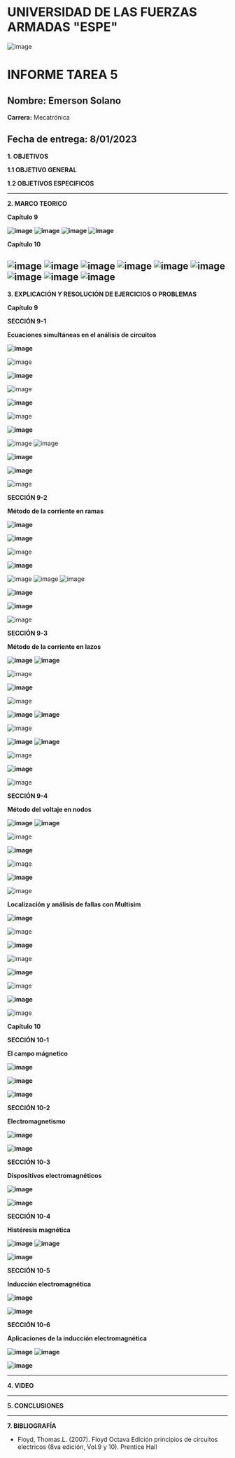 # UNIVERSIDAD DE LAS FUERZAS ARMADAS "ESPE"
![image](https://user-images.githubusercontent.com/116772918/200762591-a164d8db-c02e-4269-8bb4-0bc4c810d79f.png)

# INFORME TAREA 5

**Nombre:** Emerson Solano
-
**Carrera:** Mecatrónica

**Fecha de entrega:** 8/01/2023
--------------------------------------------------------------------------------------------------------------------------------------------------------------------------------------------------------------------------------------------------------------------
**1. OBJETIVOS**

**1.1  OBJETIVO GENERAL**

**1.2  OBJETIVOS ESPECIFICOS**


--------------------------------------------------------------------------------------------------------------------------------------------------------------------------------------------------------------------------------------------------------------------

**2. MARCO TEORICO**

**Capítulo 9**

**![image](https://user-images.githubusercontent.com/116835707/211239861-e784de35-3d5d-4101-aca3-78b3af17ee77.png)**
**![image](https://user-images.githubusercontent.com/116835707/211239958-ec0a0a55-666e-4c8c-9433-696644c19afa.png)**
**![image](https://user-images.githubusercontent.com/116835707/211240004-9d044896-fcea-4a08-a83e-d37a36c92d70.png)**
**![image](https://user-images.githubusercontent.com/116835707/211240052-96cdcec7-ebd7-45ec-9db4-d830bec48929.png)**

**Capítulo 10**

**![image](https://user-images.githubusercontent.com/116835707/211240222-98a857fe-9e6c-4812-8b70-6e71e2e8c430.png)**
**![image](https://user-images.githubusercontent.com/116835707/211240266-3e68b401-b470-4ad0-a3cd-a9632f1621ab.png)**
**![image](https://user-images.githubusercontent.com/116835707/211240323-133cffbe-7f49-41aa-9b07-0f496af1d7ce.png)**
**![image](https://user-images.githubusercontent.com/116835707/211240378-0ffe55c9-c55d-4a31-b0a8-2bd03acb126a.png)**
**![image](https://user-images.githubusercontent.com/116835707/211240517-171bd280-2df1-4313-8977-39ceaf7b9590.png)**
**![image](https://user-images.githubusercontent.com/116835707/211240578-6c2740bf-20a5-4278-8e69-58f2c133c5ba.png)**
**![image](https://user-images.githubusercontent.com/116835707/211240623-f14dbb89-1693-4413-a71f-ea08a0d0e067.png)**
**![image](https://user-images.githubusercontent.com/116835707/211240685-f5a65cc1-534f-4b9f-9893-bcbfad56d880.png)**
**![image](https://user-images.githubusercontent.com/116835707/211240709-0b64534b-323b-41d0-a787-0f721b9979fa.png)**
--------------------------------------------------------------------------------------------------------------------------------------------------------------------------------------------------------------------------------------------------------------------

**3. EXPLICACIÓN Y RESOLUCIÓN DE EJERCICIOS O PROBLEMAS**

**Capítulo 9**

**SECCIÓN 9-1**

**Ecuaciones simultáneas en el análisis de circuitos**

**![image](https://user-images.githubusercontent.com/116835707/210093422-9c06b8c1-0431-4dc0-8f89-da3aab1b7867.png)**

![image](https://user-images.githubusercontent.com/116835707/210668524-cff3d8bc-1ecb-4843-aecc-a27c2149c6f3.png)

**![image](https://user-images.githubusercontent.com/116835707/210093468-c27ab4b8-e975-4542-9d13-4cacad70e97d.png)**

![image](https://user-images.githubusercontent.com/116835707/210668588-cfaa0ff3-4b5b-4957-9074-cd4a8324c78b.png)

**![image](https://user-images.githubusercontent.com/116835707/210093504-687b99c7-ec13-4fe6-8922-9e92c89e6235.png)**

![image](https://user-images.githubusercontent.com/116835707/210668719-254b68d8-d464-4bde-bc28-6c57502b7b7b.png)

**![image](https://user-images.githubusercontent.com/116835707/210093537-323d690e-be8c-4a23-8a8f-4727ec1dc23e.png)**

![image](https://user-images.githubusercontent.com/116835707/210669451-6c2e7e9c-db68-4272-a44d-e36e31779f03.png)
![image](https://user-images.githubusercontent.com/116835707/210669529-2b0645ed-1975-49bd-bf5c-080525d9c02e.png)

**![image](https://user-images.githubusercontent.com/116835707/210093596-ff4c54b7-0172-4020-bb19-8cf73abde974.png)**

**![image](https://user-images.githubusercontent.com/116835707/210093632-eadbdbd0-c183-4c38-8334-62ee344fec93.png)**

![image](https://user-images.githubusercontent.com/116835707/210669751-f4900ee7-75dc-44df-a371-3614b34e43e8.png)

**SECCIÓN 9-2**

**Método de la corriente en ramas**

**![image](https://user-images.githubusercontent.com/116835707/210093697-dfe075d9-3c2e-4673-9a73-8130c61333fc.png)**

**![image](https://user-images.githubusercontent.com/116835707/210093737-ed852988-d3d2-4d83-a6eb-0b362d804226.png)**

![image](https://user-images.githubusercontent.com/116835707/211240752-6e984f9e-1409-441c-8a93-d37dc32d5a84.png)

**![image](https://user-images.githubusercontent.com/116835707/210093774-39a0e6e8-acfa-4af4-a5df-1d298a23ea1b.png)**

![image](https://user-images.githubusercontent.com/116835707/211240819-e117dcc7-4d1c-4953-ae49-4e69deaf8d68.png)
![image](https://user-images.githubusercontent.com/116835707/211240873-0ecb1339-3682-41c0-aa23-aae83507cd2c.png)
![image](https://user-images.githubusercontent.com/116835707/211240901-9d72508d-ce54-4dc1-b478-a6653a4674b2.png)

**![image](https://user-images.githubusercontent.com/116835707/210093816-3e15cd31-bd02-457d-afd6-fb8b592b8084.png)**

**![image](https://user-images.githubusercontent.com/116835707/210093866-09f3aaea-9cd4-4970-9b20-992bfce62e8b.png)**

![image](https://user-images.githubusercontent.com/116835707/211241005-e72c3d05-fa52-4aa7-aaf7-b5f34e0debc5.png)

**SECCIÓN 9-3**

**Método de la corriente en lazos**

**![image](https://user-images.githubusercontent.com/116835707/210093922-9a3252cc-c03f-4c2e-9905-d7cdf43dab65.png)**
**![image](https://user-images.githubusercontent.com/116835707/210093952-566981b8-db8b-477d-8261-0461cd4c2b43.png)**

![image](https://user-images.githubusercontent.com/116835707/211241066-f9340e15-3851-4f85-bb31-e816b3e0855f.png)

**![image](https://user-images.githubusercontent.com/116835707/210094016-57acb1ca-9ee4-4df7-b8a2-386e06352d3f.png)**

![image](https://user-images.githubusercontent.com/116835707/211241090-2132ce31-2b28-4201-ae34-a20ed6500457.png)

**![image](https://user-images.githubusercontent.com/116835707/210094321-4c75dd92-1f3d-4a43-9228-e315a353c5b6.png)**
**![image](https://user-images.githubusercontent.com/116835707/210094348-94894a90-8377-432b-ab5a-220c0d7731fe.png)**

![image](https://user-images.githubusercontent.com/116835707/211241127-af14ced6-2324-4c8d-907d-02812c24f4d2.png)

**![image](https://user-images.githubusercontent.com/116835707/210094425-7f04e5e9-9f15-4cd5-bc7d-08695d0600fc.png)**
**![image](https://user-images.githubusercontent.com/116835707/210094463-082e8c61-e066-4d0e-b9b3-46e02c3500c2.png)**

![image](https://user-images.githubusercontent.com/116835707/211241168-5a5d9953-b07a-4469-a825-b120b40aed00.png)

**![image](https://user-images.githubusercontent.com/116835707/210094500-4af2ebc8-cefc-4f2f-bdae-1eb24decd27a.png)**

![image](https://user-images.githubusercontent.com/116835707/211241201-f9a73aa5-d6e1-4ad3-9c9a-fa494c1c793f.png)

**SECCIÓN 9-4**

**Método del voltaje en nodos**

**![image](https://user-images.githubusercontent.com/116835707/210094557-d0c22f98-d96d-4403-b755-da0e37e61890.png)**
**![image](https://user-images.githubusercontent.com/116835707/210094588-427134a0-796f-43de-95ca-b5b9787dab5d.png)**

![image](https://user-images.githubusercontent.com/116835707/211241233-31e0c8cc-4771-4e90-b5d0-0bb739a2ad33.png)

**![image](https://user-images.githubusercontent.com/116835707/210094629-6997b61a-b8db-4418-a2a4-afda0ea95dd3.png)**

![image](https://user-images.githubusercontent.com/116835707/211241256-ebd631b0-7fb0-47e6-8f0c-7ddb834ad5ef.png)

**![image](https://user-images.githubusercontent.com/116835707/210094678-48ce0962-b872-456a-acaa-e8c8a7be3588.png)**

![image](https://user-images.githubusercontent.com/116835707/211241320-33e94208-2a0c-446f-91bd-76d4d062b7b4.png)

**Localización y análisis de fallas con Multisim**

**![image](https://user-images.githubusercontent.com/116835707/210094709-7caa2916-e6df-405b-a359-8b7289d18c18.png)**

![image](https://user-images.githubusercontent.com/116835707/211241348-7fbfe1b0-c86f-4144-b874-9c4b6f7d888e.png)

**![image](https://user-images.githubusercontent.com/116835707/210094744-dbd5b741-90c2-4cee-9112-a5c9a214a3f6.png)**

![image](https://user-images.githubusercontent.com/116835707/211241376-07e8d766-203b-4f41-9ca6-56e183eec439.png)

**![image](https://user-images.githubusercontent.com/116835707/210094774-cff8ee4a-2bff-46bc-b8fc-fc91d706af9e.png)**

![image](https://user-images.githubusercontent.com/116835707/211241393-717e3151-a12e-44d3-8089-8199a3239904.png)

**![image](https://user-images.githubusercontent.com/116835707/210094804-a8194cdd-71c3-4694-8b83-37952ce311b7.png)**

![image](https://user-images.githubusercontent.com/116835707/211241406-614560b9-5fb5-4fc8-8c14-1fbcb46f0107.png)

**Capítulo 10**

**SECCIÓN 10-1**

**El campo mágnetico**

**![image](https://user-images.githubusercontent.com/116835707/210094986-aee14d12-f3b2-47db-9610-5e075b25fe06.png)**

**![image](https://user-images.githubusercontent.com/116835707/210095017-97d6f659-fcdb-4159-82ad-9786fc686b59.png)**

**![image](https://user-images.githubusercontent.com/116835707/210095053-a2df70bc-ca16-4794-aa87-4a60b9ed4ba4.png)**

**SECCIÓN 10-2**

**Electromagnetismo**

**![image](https://user-images.githubusercontent.com/116835707/210095082-a63cc94a-95f0-4ed2-a62b-5990c0c0b619.png)**

**![image](https://user-images.githubusercontent.com/116835707/210095105-32c52acc-c371-4876-866f-fc9c3a9ed540.png)**

**SECCIÓN 10-3**

**Dispositivos electromagnéticos**

**![image](https://user-images.githubusercontent.com/116835707/210095139-8dc60f32-47f1-4343-9f29-983d9d47a23c.png)**

**![image](https://user-images.githubusercontent.com/116835707/210095210-163ba4d0-4d24-4289-b702-fa701b2b6f08.png)**

**SECCIÓN 10-4**

**Histéresis magnética**

**![image](https://user-images.githubusercontent.com/116835707/210095240-4ef34d6c-7822-4d88-bb29-5d96070f8782.png)**
**![image](https://user-images.githubusercontent.com/116835707/210095312-ab0af663-c7c6-48ad-af1a-3fdf2f777627.png)**

**![image](https://user-images.githubusercontent.com/116835707/210095334-ca26b0a1-b2bb-4c0a-8895-45a1e9ab6b9f.png)**

**SECCIÓN 10-5**

**Inducción electromagnética**

**![image](https://user-images.githubusercontent.com/116835707/210095374-37b46d37-a390-47d8-bff5-148b62689eb2.png)**

**![image](https://user-images.githubusercontent.com/116835707/210095402-6bb70cf8-19ff-46c2-a299-4e64c70002ec.png)**

**SECCIÓN 10-6**

**Aplicaciones de la inducción electromagnética**

**![image](https://user-images.githubusercontent.com/116835707/210095449-b4bb73f7-136a-4e91-ac87-4cc356c9c4d0.png)**
**![image](https://user-images.githubusercontent.com/116835707/210095497-81d8edbb-31f3-499f-ac70-6df04f97226e.png)**

**![image](https://user-images.githubusercontent.com/116835707/210095562-00596d0c-33b7-44dd-8b9d-6b786a0da304.png)**

--------------------------------------------------------------------------------------------------------------------------------------------------------------------------------------------------------------------------------------------------------------------

**4. VIDEO**

--------------------------------------------------------------------------------------------------------------------------------------------------------------------------------------------------------------------------------------------------------------------

**5. CONCLUSIONES**


--------------------------------------------------------------------------------------------------------------------------------------------------------------------------------------------------------------------------------------------------------------------

**7. BIBLIOGRAFÍA**

* Floyd, Thomas.L. (2007). Floyd Octava Edición principios de circuitos electricos (8va edición, Vol.9 y 10). Prentice Hall

